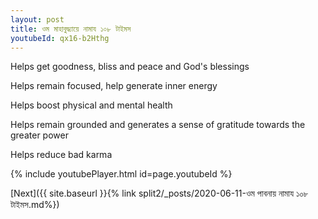 ```yaml
---
layout: post
title: ওম মাহাবুদ্ধ্যায়ে নামায ১০৮ টাইমস
youtubeId: qx16-b2Hthg
---
```

 
 
Helps get goodness, bliss and peace and God's blessings
 
Helps remain focused, help generate inner energy 
 
Helps boost physical and mental health 
 
Helps remain grounded and generates a sense of gratitude towards the greater power 
 
Helps reduce bad karma
 
 
 
 


{% include youtubePlayer.html id=page.youtubeId %}
 
[Next]({{ site.baseurl }}{% link  split2/_posts/2020-06-11-ওম পাবনায় নামায ১০৮ টাইমস.md%})
 
